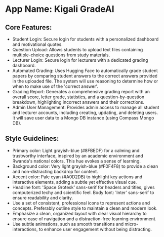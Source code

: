 # **App Name**: Kigali GradeAI

## Core Features:

- Student Login: Secure login for students with a personalized dashboard and motivational quotes.
- Question Upload: Allows students to upload text files containing multiple-choice questions from study materials.
- Lecturer Login: Secure login for lecturers with a dedicated grading dashboard.
- Automated Grading: Uses Hugging Face to automatically grade student papers by comparing student answers to the correct answers provided in the uploaded file. The system will use reasoning to determine how or when to make use of the 'correct answer'.
- Grading Report: Generates a comprehensive grading report with an overall score, letter grade, statistics, and a question-by-question breakdown, highlighting incorrect answers and their corrections.
- Admin User Management: Provides admin access to manage all student and lecturer accounts, including creating, updating, and deleting users. It will save user data to a Mongo DB instance (using Compass Mongo DB).

## Style Guidelines:

- Primary color: Light grayish-blue (#8FBEDF) for a calming and trustworthy interface, inspired by an academic environment and Rwanda's national colors. This hue evokes a sense of learning.
- Background color: Very light grayish-blue (#F0F4F8) to provide a clean and non-distracting backdrop for content.
- Accent color: Pale cyan (#A0D2DB) to highlight key actions and interactive elements, adding a subtle yet effective visual cue.
- Headline font: 'Space Grotesk' sans-serif for headers and titles, gives computerized techy and scientific feel. Body font: 'Inter' sans-serif to ensure readability and clarity.
- Use a set of consistent, professional icons to represent actions and concepts. Preferably outline style to maintain a clean and modern look.
- Emphasize a clean, organized layout with clear visual hierarchy to ensure ease of navigation and a distraction-free learning environment.
- Use subtle animations, such as smooth transitions and micro-interactions, to enhance user engagement without being distracting.